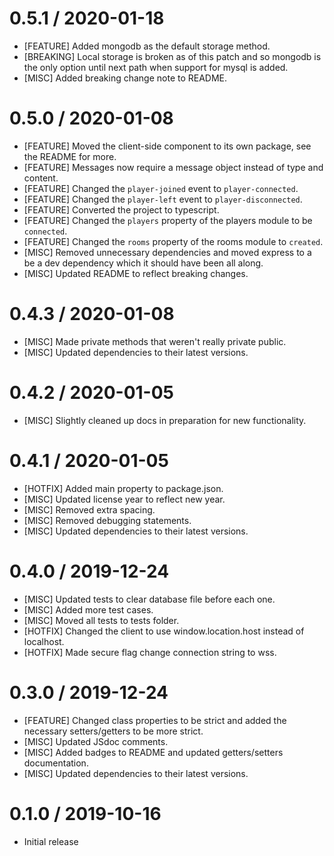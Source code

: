 0.5.1 / 2020-01-18
==================
* [FEATURE] Added mongodb as the default storage method.
* [BREAKING] Local storage is broken as of this patch and so mongodb is the only option until next path when support for mysql is added.
* [MISC] Added breaking change note to README.

0.5.0 / 2020-01-08
==================
* [FEATURE] Moved the client-side component to its own package, see the README for more.
* [FEATURE] Messages now require a message object instead of type and content.
* [FEATURE] Changed the `player-joined` event to `player-connected`.
* [FEATURE] Changed the `player-left` event to `player-disconnected`.
* [FEATURE] Converted the project to typescript.
* [FEATURE] Changed the `players` property of the players module to be `connected`.
* [FEATURE] Changed the `rooms` property of the rooms module to `created`.
* [MISC] Removed unnecessary dependencies and moved express to a be a dev dependency which it should have been all along.
* [MISC] Updated README to reflect breaking changes.

0.4.3 / 2020-01-08
==================
* [MISC] Made private methods that weren't really private public.
* [MISC] Updated dependencies to their latest versions.

0.4.2 / 2020-01-05
==================
* [MISC] Slightly cleaned up docs in preparation for new functionality.

0.4.1 / 2020-01-05
==================
* [HOTFIX] Added main property to package.json.
* [MISC] Updated license year to reflect new year.
* [MISC] Removed extra spacing.
* [MISC] Removed debugging statements.
* [MISC] Updated dependencies to their latest versions.

0.4.0 / 2019-12-24
==================
* [MISC] Updated tests to clear database file before each one.
* [MISC] Added more test cases.
* [MISC] Moved all tests to tests folder.
* [HOTFIX] Changed the client to use window.location.host instead of localhost.
* [HOTFIX] Made secure flag change connection string to wss.

0.3.0 / 2019-12-24
==================
* [FEATURE] Changed class properties to be strict and added the necessary setters/getters to be more strict.
* [MISC] Updated JSdoc comments.
* [MISC] Added badges to README and updated getters/setters documentation.
* [MISC] Updated dependencies to their latest versions.

0.1.0 / 2019-10-16
==================
* Initial release
